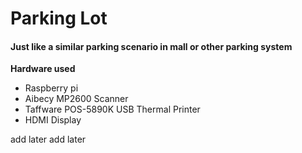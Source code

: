 # Parking Lot

#### Just like a similar parking scenario in mall or other parking system

**Hardware used**

- Raspberry pi 
- Aibecy MP2600 Scanner
- Taffware POS-5890K USB Thermal Printer
- HDMI Display


add later add later